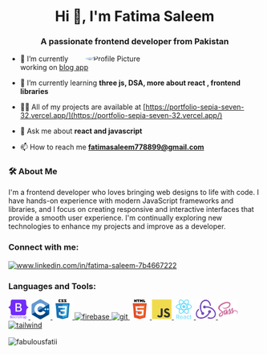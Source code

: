 <h1 align="center">Hi 👋, I'm Fatima Saleem</h1>
<h3 align="center">A passionate frontend developer from Pakistan</h3>

 <img align="right" src="https://img.freepik.com/free-vector/hand-drawn-retro-computer-windows_23-2150403984.jpg"  alt="Profile Picture" width="350" style="border-radius: 50%;">

 
    
- 🔭 I’m currently working on [blog app](https://blog-app-lyart-two.vercel.app/)

- 🌱 I’m currently learning **three js, DSA, more about react , frontend libraries**

- 👨‍💻 All of my projects are available at [https://portfolio-sepia-seven-32.vercel.app/](https://portfolio-sepia-seven-32.vercel.app/)

- 💬 Ask me about **react and javascript**

- 📫 How to reach me **fatimasaleem778899@gmail.com**
 


### 🛠️ About Me
I'm a frontend developer who loves bringing web designs to life with code. I have hands-on experience with modern JavaScript frameworks and libraries, and I focus on creating responsive and interactive interfaces that provide a smooth user experience. I'm continually exploring new technologies to enhance my projects and improve as a developer.
    


<h3 align="left">Connect with me:</h3>
<p align="left">
<a href="https://linkedin.com/in/www.linkedin.com/in/fatima-saleem-7b4667222" target="blank"><img align="center" src="https://raw.githubusercontent.com/rahuldkjain/github-profile-readme-generator/master/src/images/icons/Social/linked-in-alt.svg" alt="www.linkedin.com/in/fatima-saleem-7b4667222" height="30" width="40" /></a>
</p>

<h3 align="left">Languages and Tools:</h3>
<p align="left"> <a href="https://getbootstrap.com" target="_blank" rel="noreferrer"> <img src="https://raw.githubusercontent.com/devicons/devicon/master/icons/bootstrap/bootstrap-plain-wordmark.svg" alt="bootstrap" width="40" height="40"/> </a> <a href="https://www.w3schools.com/cpp/" target="_blank" rel="noreferrer"> <img src="https://raw.githubusercontent.com/devicons/devicon/master/icons/cplusplus/cplusplus-original.svg" alt="cplusplus" width="40" height="40"/> </a> <a href="https://www.w3schools.com/css/" target="_blank" rel="noreferrer"> <img src="https://raw.githubusercontent.com/devicons/devicon/master/icons/css3/css3-original-wordmark.svg" alt="css3" width="40" height="40"/> </a> <a href="https://firebase.google.com/" target="_blank" rel="noreferrer"> <img src="https://www.vectorlogo.zone/logos/firebase/firebase-icon.svg" alt="firebase" width="40" height="40"/> </a> <a href="https://git-scm.com/" target="_blank" rel="noreferrer"> <img src="https://www.vectorlogo.zone/logos/git-scm/git-scm-icon.svg" alt="git" width="40" height="40"/> </a> <a href="https://www.w3.org/html/" target="_blank" rel="noreferrer"> <img src="https://raw.githubusercontent.com/devicons/devicon/master/icons/html5/html5-original-wordmark.svg" alt="html5" width="40" height="40"/> </a> <a href="https://developer.mozilla.org/en-US/docs/Web/JavaScript" target="_blank" rel="noreferrer"> <img src="https://raw.githubusercontent.com/devicons/devicon/master/icons/javascript/javascript-original.svg" alt="javascript" width="40" height="40"/> </a> <a href="https://reactjs.org/" target="_blank" rel="noreferrer"> <img src="https://raw.githubusercontent.com/devicons/devicon/master/icons/react/react-original-wordmark.svg" alt="react" width="40" height="40"/> </a> <a href="https://redux.js.org" target="_blank" rel="noreferrer"> <img src="https://raw.githubusercontent.com/devicons/devicon/master/icons/redux/redux-original.svg" alt="redux" width="40" height="40"/> </a> <a href="https://sass-lang.com" target="_blank" rel="noreferrer"> <img src="https://raw.githubusercontent.com/devicons/devicon/master/icons/sass/sass-original.svg" alt="sass" width="40" height="40"/> </a> <a href="https://tailwindcss.com/" target="_blank" rel="noreferrer"> <img src="https://www.vectorlogo.zone/logos/tailwindcss/tailwindcss-icon.svg" alt="tailwind" width="40" height="40"/> </a> </p>

<p><img align="center" src="https://github-readme-stats.vercel.app/api/top-langs?username=fabulousfatii&show_icons=true&locale=en&layout=compact" alt="fabulousfatii" /></p>

<!---
fabulousfatii/fabulousfatii is a ✨ special ✨ repository because its `README.md` (this file) appears on your GitHub profile.
You can click the Preview link to take a look at your changes.
--->
